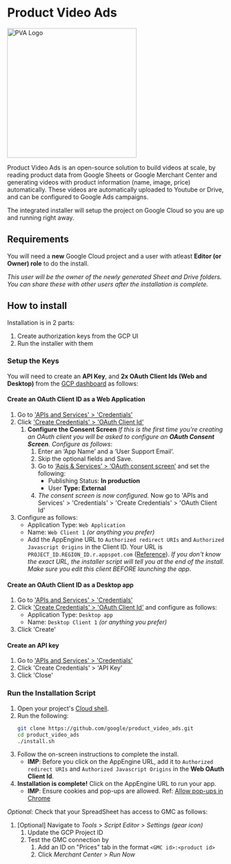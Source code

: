 # Product Video Ads

<img src="https://github.com/google/product_video_ads/blob/main/logo.png" alt="PVA Logo" width="300"/>

Product Video Ads is an open-source solution to build videos at scale, by reading
product data from Google Sheets or Google Merchant Center and generating videos
with product information (name, image, price) automatically. These videos are 
automatically uploaded to Youtube or Drive, and can be configured to Google Ads campaigns.

The integrated installer will setup the project on Google Cloud so
you are up and running right away.

## Requirements
You will need a **new** Google Cloud project and a user with atleast **Editor (or Owner) role** to do the install.

*This user will be the owner of the newly generated Sheet and Drive folders. You can share these with other users after the installation is complete.*

## How to install
Installation is in 2 parts:

1. Create authorization keys from the GCP UI
2. Run the installer with them

### Setup the Keys
You will need to create an **API Key**, and **2x OAuth Client Ids (Web and Desktop)** from the [GCP dashboard](https://console.cloud.google.com/) as follows:

#### Create an OAuth Client ID as a **Web Application**
1. Go to ['APIs and Services' > 'Credentials'](https://console.cloud.google.com/apis/credentials/)
1. Click ['Create Credentials' > 'OAuth Client Id'](https://console.cloud.google.com/apis/credentials/oauthclient)
	1. **Configure the Consent Screen** *If this is the first time you're creating an OAuth client you will be asked to configure an **OAuth Consent Screen**. Configure as follows*:
		1. Enter an ‘App Name’ and a ‘User Support Email’.
		1. Skip the optional fields and Save.
		1. Go to [‘Apis & Services’ > ‘OAuth consent screen’](https://console.cloud.google.com/apis/credentials/consent) and set the following:
			- Publishing Status: **In production**
			- User **Type: External**
		1. *The consent screen is now configured.* Now go to 'APIs and Services' > 'Credentials' > 'Create Credentials' > 'OAuth Client Id'
1. Configure as follows:
	- Application Type: `Web Application`
	- Name: `Web Client 1` *(or anything you prefer)*
	- Add the AppEngine URL to `Authorized redirect URIs` and `Authorized Javascript Origins` in the Client ID. Your URL is 
	`PROJECT_ID.REGION_ID.r.appspot.com` ([Reference](https://cloud.google.com/appengine/docs/standard/python/how-requests-are-routed)). *If you don't know the exact URL, the installer script will tell you at the end of the install. Make sure you edit this client BEFORE launching the app*.

#### Create an OAuth Client ID as a **Desktop app**
1. Go to ['APIs and Services' > 'Credentials'](https://console.cloud.google.com/apis/credentials/)
1. Click ['Create Credentials' > 'OAuth Client Id'](https://console.cloud.google.com/apis/credentials/oauthclient) and configure as follows:
	- Application Type: `Desktop app`
	- Name: `Desktop Client 1` *(or anything you prefer)*
1. Click 'Create'

#### Create an API key
1. Go to ['APIs and Services' > 'Credentials'](https://console.cloud.google.com/apis/credentials/)
1. Click 'Create Credentials' > 'API Key'
1. Click 'Close'	

### Run the Installation Script
1. Open your project's [Cloud shell](https://console.cloud.google.com/?cloudshell=true).
1. Run the following:
	```bash
	git clone https://github.com/google/product_video_ads.git
	cd product_video_ads
	./install.sh
	```
1. Follow the on-screen instructions to complete the install.
	- **IMP**: Before you click on the AppEngine URL, add it to `Authorized redirect URIs` and `Authorized Javascript Origins` in the **Web OAuth Client Id**.
1. **Installation is complete!** Click on the AppEngine URL to run your app.
	- **IMP**: Ensure cookies and pop-ups are allowed. Ref: [Allow pop-ups in Chrome](https://support.google.com/chrome/answer/95472?co=GENIE.Platform%3DDesktop&hl=en)

*Optional:* Check that your SpreadSheet has access to GMC as follows:
1. [Optional] Navigate to _Tools_ > _Script Editor_ > _Settings (gear icon)_
	1. Update the GCP Project ID
	1. Test the GMC connection by
		1. Add an ID on "Prices" tab in the format `<GMC id>:<product id>` 
		1. Click _Merchant Center_ > _Run Now_
